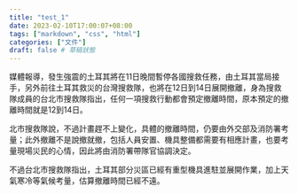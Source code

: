```yaml
---
title: "test_1"
date: 2023-02-10T17:00:07+08:00
tags: ["markdown", "css", "html"]
categories: ["文件"]
draft: false # 草稿狀態
---
```


媒體報導，發生強震的土耳其將在11日晚間暫停各國搜救任務，由土耳其當局接手，另外前往土耳其救災的台灣搜救隊，也將在12日到14日展開撤離，身為搜救隊成員的台北市搜救隊指出，任何一項搜救行動都會預定撤離時間，原本預定的撤離時間就是12到14日。

北市搜救隊說，不過計畫趕不上變化，具體的撤離時間，仍要由外交部及消防署考量；此外撤離不是說撤就撤，包括人員安置、機具整備都需要有相應計畫，也要考量現場災民的心情，因此將由消防署帶隊官協調決定。

不過台北市搜救隊指出，土耳其部分災區已經有重型機具進駐並展開作業，加上天氣寒冷等氣候考量，估算撤離時間已經不遠。
